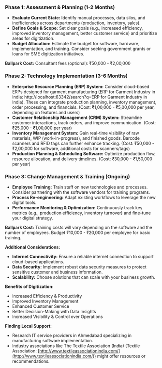 ### **Phase 1: Assessment & Planning (1-2 Months)**

- **Evaluate Current State:** Identify manual processes, data silos, and inefficiencies across departments (production, inventory, sales).
- **Define Goals & Scope:** Set clear goals (e.g., increased efficiency, improved inventory management, better customer service) and prioritize areas for digitization.
- **Budget Allocation:** Estimate the budget for software, hardware, implementation, and training. Consider seeking government grants or loans for SME digitization initiatives.

**Ballpark Cost:** Consultant fees (optional): ₹50,000 - ₹2,00,000

### **Phase 2: Technology Implementation (3-6 Months)**

- **Enterprise Resource Planning (ERP) System:** Consider cloud-based ERPs designed for garment manufacturing (ERP for Garment Industry in India: http://localhost:63342/search?q=ERP for Garment Industry in India). These can integrate production planning, inventory management, order processing, and financials. (Cost: ₹1,00,000 - ₹5,00,000 per year, depending on features and users)
- **Customer Relationship Management (CRM) System:** Streamline customer interactions, track orders, and improve communication. (Cost: ₹25,000 - ₹1,00,000 per year)
- **Inventory Management System:** Gain real-time visibility of raw materials, WIP (work-in-progress), and finished goods. Barcode scanners and RFID tags can further enhance tracking. (Cost: ₹50,000 - ₹2,00,000 for software, additional costs for scanners/tags)
- **Production Planning & Scheduling Software:** Optimize production flow, resource allocation, and delivery timelines. (Cost: ₹30,000 - ₹1,50,000 per year)

### **Phase 3: Change Management & Training (Ongoing)**

- **Employee Training:** Train staff on new technologies and processes. Consider partnering with the software vendors for training programs.
- **Process Re-engineering:** Adapt existing workflows to leverage the new digital tools.
- **Performance Monitoring & Optimization:** Continuously track key metrics (e.g., production efficiency, inventory turnover) and fine-tune your digital strategy.

**Ballpark Cost:** Training costs will vary depending on the software and the number of employees. Budget ₹10,000 - ₹20,000 per employee for basic training.

**Additional Considerations:**

- **Internet Connectivity:** Ensure a reliable internet connection to support cloud-based applications.
- **Data Security:** Implement robust data security measures to protect sensitive customer and business information.
- **Scalability:** Choose solutions that can scale with your business growth.

**Benefits of Digitization:**

- Increased Efficiency & Productivity
- Improved Inventory Management
- Enhanced Customer Service
- Better Decision-Making with Data Insights
- Increased Visibility & Control over Operations

**Finding Local Support:**

- Research IT service providers in Ahmedabad specializing in manufacturing software implementation.
- Industry associations like The Textile Association (India) (Textile Association: [http://www.textileassociationindia.com/](http://www.textileassociationindia.com/)) might offer resources or recommendations.